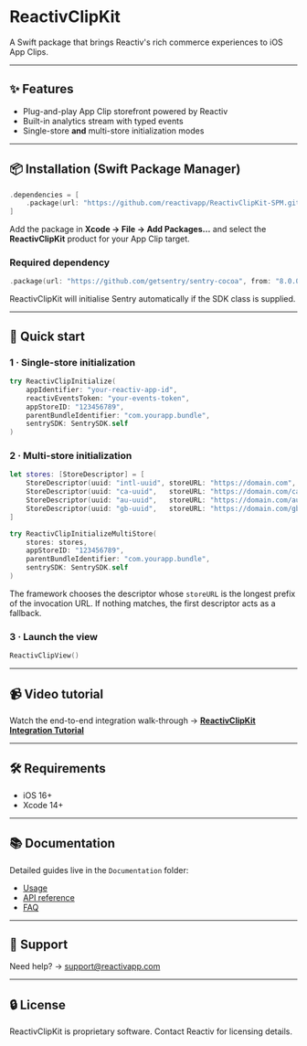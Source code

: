 # ReactivClipKit

A Swift package that brings Reactiv's rich commerce experiences to iOS App Clips.

---

## ✨ Features

- Plug-and-play App Clip storefront powered by Reactiv
- Built-in analytics stream with typed events
- Single-store **and** multi-store initialization modes

---

## 📦 Installation (Swift Package Manager)

```swift
.dependencies = [
    .package(url: "https://github.com/reactivapp/ReactivClipKit-SPM.git", from: "1.0.0")
]
```

Add the package in **Xcode → File → Add Packages…** and select the **ReactivClipKit** product for your App Clip target.

### Required dependency

```swift
.package(url: "https://github.com/getsentry/sentry-cocoa", from: "8.0.0")
```

ReactivClipKit will initialise Sentry automatically if the SDK class is supplied.

---

## 🚀 Quick start

### 1 · Single-store initialization

```swift
try ReactivClipInitialize(
    appIdentifier: "your-reactiv-app-id",
    reactivEventsToken: "your-events-token",
    appStoreID: "123456789",
    parentBundleIdentifier: "com.yourapp.bundle",
    sentrySDK: SentrySDK.self
)
```

### 2 · Multi-store initialization

```swift
let stores: [StoreDescriptor] = [
    StoreDescriptor(uuid: "intl-uuid", storeURL: "https://domain.com",    eventsToken: "token-intl"),
    StoreDescriptor(uuid: "ca-uuid",   storeURL: "https://domain.com/ca", eventsToken: "token-ca"),
    StoreDescriptor(uuid: "au-uuid",   storeURL: "https://domain.com/au", eventsToken: "token-au"),
    StoreDescriptor(uuid: "gb-uuid",   storeURL: "https://domain.com/gb", eventsToken: "token-gb")
]

try ReactivClipInitializeMultiStore(
    stores: stores,
    appStoreID: "123456789",
    parentBundleIdentifier: "com.yourapp.bundle",
    sentrySDK: SentrySDK.self
)
```

The framework chooses the descriptor whose `storeURL` is the longest prefix of the invocation URL. If nothing matches, the first descriptor acts as a fallback.

### 3 · Launch the view

```swift
ReactivClipView()
```

---

## 📹 Video tutorial

Watch the end-to-end integration walk-through → **[ReactivClipKit Integration Tutorial](https://drive.google.com/file/d/1w1gd9TzY35dkec0mh_TIA53DD5iE66Dk/view?usp=sharing)**

---

## 🛠 Requirements

- iOS 16+
- Xcode 14+

---

## 📚 Documentation

Detailed guides live in the `Documentation` folder:

- [Usage](./Documentation/Usage.md)
- [API reference](./Documentation/API.md)
- [FAQ](./Documentation/FAQ.md)

---

## 🤝 Support

Need help? → support@reactivapp.com

---

## 🔒 License

ReactivClipKit is proprietary software. Contact Reactiv for licensing details.
